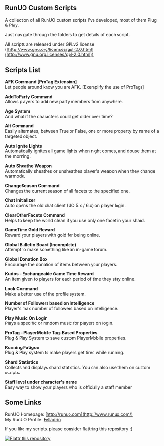 ## RunUO Custom Scripts ##

A collection of all RunUO custom scripts I've developed, most of them Plug & Play.

Just navigate through the folders to get details of each script.

All scripts are released under GPLv2 license ([http://www.gnu.org/licenses/gpl-2.0.html](http://www.gnu.org/licenses/gpl-2.0.html)).

## Scripts List ##

**AFK Command [ProTag Extension]**<br/>
Let people around know you are AFK. [Exemplify the use of ProTags]

**AddToParty Command**<br/>
Allows players to add new party members from anywhere.

**Age System**<br/>
And what if the characters could get older over time?

**Alt Command**<br/>
Easily alternates, between True or False, one or more property by name of a targeted object.

**Auto Ignite Lights**<br/>
Automatically ignites all game lights when night comes, and douse them at the morning.

**Auto Sheathe Weapon**<br/>
Automatically sheathes or unsheathes player's weapon when they change warmode. 

**ChangeSeason Command**<br/>
Changes the current season of all facets to the specified one. 

**Chat Initializer**<br/>
Auto opens the old chat client (UO 5.x / 6.x) on player login. 

**ClearOtherFacets Command**<br/>
Helps to keep the world clean if you use only one facet in your shard. 

**GameTime Gold Reward**<br/>
Reward your players with gold for being online. 

**Global Bulletin Board (Incomplete)**<br/>
Attempt to make something like an in-game forum. 

**Global Donation Box**<br/>
Encourage the donation of items between your players. 

**Kudos - Exchangeable Game Time Reward**<br/>
An item given to players for each period of time they stay online. 

**Look Command**<br/>
Make a better use of the profile system. 

**Number of Followers based on Intelligence**<br/>
Player's max number of followers based on intelligence. 

**Play Music On Login**<br/>
Plays a specific or random music for players on login. 

**ProTag - PlayerMobile Tag-Based Properties**<br/>
Plug & Play System to save custom PlayerMobile properties. 

**Running Fatigue**<br/>
Plug & Play system to make players get tired while running. 

**Shard Statistics**<br/>
Collects and displays shard statistics. You can also use them on custom scripts. 

**Staff level under character's name**<br/>
Easy way to show your players who is officially a staff member 

## Some Links ##

RunUO Homepage: [http://runuo.com](http://www.runuo.com/)<br/>
My RunUO Profile: [Felladrin](http://www.runuo.com/community/members/felladrin.136025/)

If you like my scripts, please consider flattring this repository :)

[![Flattr this repository](http://api.flattr.com/button/flattr-badge-large.png)](https://flattr.com/submit/auto?user_id=Felladrin&url=https%3A%2F%2Fgithub.com%2Ffelladrin%2Frunuo-custom-scripts)